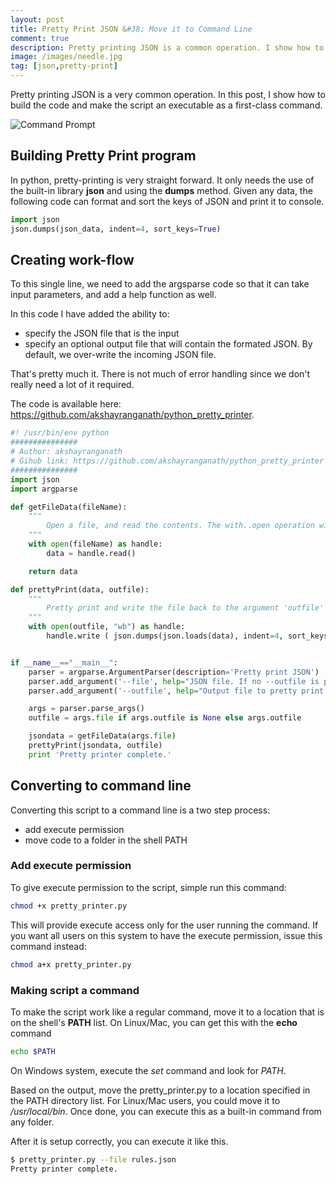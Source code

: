 ```yaml
---
layout: post
title: Pretty Print JSON &#38; Move it to Command Line
comment: true
description: Pretty printing JSON is a common operation. I show how to get this done and set it as a command.
image: /images/needle.jpg 
tag: [json,pretty-print]
---
```

Pretty printing JSON is a very common operation. In this post, I show how to build the code and make the script an executable as a first-class command.

![Command Prompt](https://res.cloudinary.com/akshayranganath-dflt/image/upload/f_auto,q_auto/blog/Command%2520Prompt.png)

## Building Pretty Print program
In python, pretty-printing is very straight forward. It only needs the use of the built-in library __json__ and using the __dumps__ method. Given any data, the following code can format and sort the keys of JSON and print it to console.

```python
import json
json.dumps(json_data, indent=4, sort_keys=True)
```

## Creating work-flow
To this single line, we need to add the argsparse code so that it can take input parameters, and add a help function as well. 

In this code I have added the ability to:

- specify the JSON file that is the input
- specify an optional output file that will contain the formated JSON. By default, we over-write the incoming JSON file.

That's pretty much it. There is not much of error handling since we don't really need a lot of it required.

The code is available here: https://github.com/akshayranganath/python_pretty_printer.

```python
#! /usr/bin/env python
###############
# Author: akshayranganath
# Gihub link: https://github.com/akshayranganath/python_pretty_printer
###############
import json
import argparse

def getFileData(fileName):
	"""
		Open a file, and read the contents. The with..open operation will auto-close the file as well.
	"""
	with open(fileName) as handle:
		data = handle.read()

	return data

def prettyPrint(data, outfile):
	"""
		Pretty print and write the file back to the argument 'outfile'
	"""	
	with open(outfile, "wb") as handle:
		handle.write ( json.dumps(json.loads(data), indent=4, sort_keys=True) )


if __name__=="__main__":
	parser = argparse.ArgumentParser(description='Pretty print JSON')
	parser.add_argument('--file', help="JSON file. If no --outfile is provided, this file will be over-written",required=True )
	parser.add_argument('--outfile', help="Output file to pretty print the JSON", required=False )

	args = parser.parse_args()        
	outfile = args.file if args.outfile is None else args.outfile

	jsondata = getFileData(args.file)
	prettyPrint(jsondata, outfile)
	print 'Pretty printer complete.'
```

## Converting to command line
Converting this script to a command line is a two step process:

- add execute permission
- move code to a folder in the shell PATH

### Add execute permission
To give execute permission to the script, simple run this command:

```bash
chmod +x pretty_printer.py
```

This will provide execute access only for the user running the command. If you want all users on this system to have the execute permission, issue this command instead:
```bash
chmod a+x pretty_printer.py
```

### Making script a command
To make the script work like a regular command, move it to a location that is on the shell's __PATH__ list. On Linux/Mac, you can get this with the __echo__ command

```bash
echo $PATH
```

On Windows system, execute the _set_ command and look for _PATH_.

Based on the output, move the pretty_printer.py to a location specified in the PATH directory list. For Linux/Mac users, you could move it to _/usr/local/bin_. Once done, you can execute this as a built-in command from any folder.

After it is setup correctly, you can execute it like this.
```bash
$ pretty_printer.py --file rules.json
Pretty printer complete.
```
